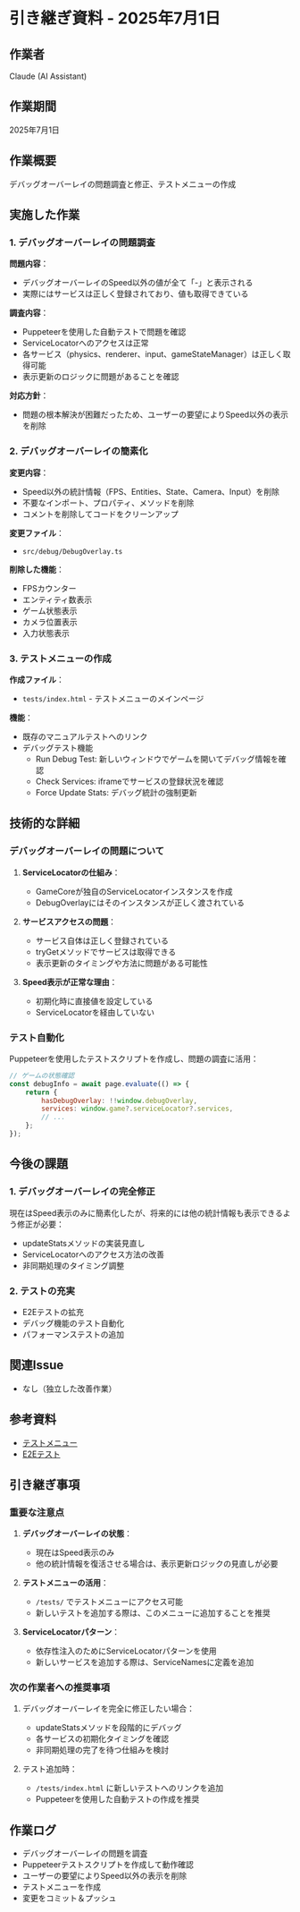 # 引き継ぎ資料 - 2025年7月1日

## 作業者
Claude (AI Assistant)

## 作業期間
2025年7月1日

## 作業概要
デバッグオーバーレイの問題調査と修正、テストメニューの作成

## 実施した作業

### 1. デバッグオーバーレイの問題調査
**問題内容**：
- デバッグオーバーレイのSpeed以外の値が全て「-」と表示される
- 実際にはサービスは正しく登録されており、値も取得できている

**調査内容**：
- Puppeteerを使用した自動テストで問題を確認
- ServiceLocatorへのアクセスは正常
- 各サービス（physics、renderer、input、gameStateManager）は正しく取得可能
- 表示更新のロジックに問題があることを確認

**対応方針**：
- 問題の根本解決が困難だったため、ユーザーの要望によりSpeed以外の表示を削除

### 2. デバッグオーバーレイの簡素化

**変更内容**：
- Speed以外の統計情報（FPS、Entities、State、Camera、Input）を削除
- 不要なインポート、プロパティ、メソッドを削除
- コメントを削除してコードをクリーンアップ

**変更ファイル**：
- `src/debug/DebugOverlay.ts`

**削除した機能**：
- FPSカウンター
- エンティティ数表示
- ゲーム状態表示
- カメラ位置表示
- 入力状態表示

### 3. テストメニューの作成

**作成ファイル**：
- `tests/index.html` - テストメニューのメインページ

**機能**：
- 既存のマニュアルテストへのリンク
- デバッグテスト機能
  - Run Debug Test: 新しいウィンドウでゲームを開いてデバッグ情報を確認
  - Check Services: iframeでサービスの登録状況を確認
  - Force Update Stats: デバッグ統計の強制更新

## 技術的な詳細

### デバッグオーバーレイの問題について
1. **ServiceLocatorの仕組み**：
   - GameCoreが独自のServiceLocatorインスタンスを作成
   - DebugOverlayにはそのインスタンスが正しく渡されている

2. **サービスアクセスの問題**：
   - サービス自体は正しく登録されている
   - tryGetメソッドでサービスは取得できる
   - 表示更新のタイミングや方法に問題がある可能性

3. **Speed表示が正常な理由**：
   - 初期化時に直接値を設定している
   - ServiceLocatorを経由していない

### テスト自動化
Puppeteerを使用したテストスクリプトを作成し、問題の調査に活用：
```javascript
// ゲームの状態確認
const debugInfo = await page.evaluate(() => {
    return {
        hasDebugOverlay: !!window.debugOverlay,
        services: window.game?.serviceLocator?.services,
        // ...
    };
});
```

## 今後の課題

### 1. デバッグオーバーレイの完全修正
現在はSpeed表示のみに簡素化したが、将来的には他の統計情報も表示できるよう修正が必要：
- updateStatsメソッドの実装見直し
- ServiceLocatorへのアクセス方法の改善
- 非同期処理のタイミング調整

### 2. テストの充実
- E2Eテストの拡充
- デバッグ機能のテスト自動化
- パフォーマンステストの追加

## 関連Issue
- なし（独立した改善作業）

## 参考資料
- [テストメニュー](/tests/index.html)
- [E2Eテスト](/tests/e2e/)

## 引き継ぎ事項

### 重要な注意点
1. **デバッグオーバーレイの状態**：
   - 現在はSpeed表示のみ
   - 他の統計情報を復活させる場合は、表示更新ロジックの見直しが必要

2. **テストメニューの活用**：
   - `/tests/` でテストメニューにアクセス可能
   - 新しいテストを追加する際は、このメニューに追加することを推奨

3. **ServiceLocatorパターン**：
   - 依存性注入のためにServiceLocatorパターンを使用
   - 新しいサービスを追加する際は、ServiceNamesに定義を追加

### 次の作業者への推奨事項
1. デバッグオーバーレイを完全に修正したい場合：
   - updateStatsメソッドを段階的にデバッグ
   - 各サービスの初期化タイミングを確認
   - 非同期処理の完了を待つ仕組みを検討

2. テスト追加時：
   - `/tests/index.html` に新しいテストへのリンクを追加
   - Puppeteerを使用した自動テストの作成を推奨

## 作業ログ
- デバッグオーバーレイの問題を調査
- Puppeteerテストスクリプトを作成して動作確認
- ユーザーの要望によりSpeed以外の表示を削除
- テストメニューを作成
- 変更をコミット＆プッシュ